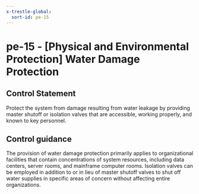 ```yaml
---
x-trestle-global:
  sort-id: pe-15
---
```


# pe-15 - \[Physical and Environmental Protection\] Water Damage Protection

## Control Statement

Protect the system from damage resulting from water leakage by providing master shutoff or isolation valves that are accessible, working properly, and known to key personnel.

## Control guidance

The provision of water damage protection primarily applies to organizational facilities that contain concentrations of system resources, including data centers, server rooms, and mainframe computer rooms. Isolation valves can be employed in addition to or in lieu of master shutoff valves to shut off water supplies in specific areas of concern without affecting entire organizations.

